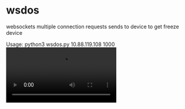 # wsdos
websockets multiple connection requests sends to device to get freeze device


Usage:
python3 wsdos.py 10.88.119.108 1000
 ![](wsdos/blob/master/Screencast_10-29-2019_11_01_19%20AM.webm)
